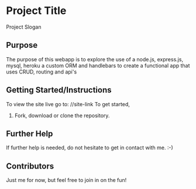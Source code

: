 # Project Title
Project Slogan
## Purpose
The purpose of this webapp is to explore the use of a node.js, express.js, mysql, heroku a custom ORM and handlebars to create a functional app that uses CRUD, routing and api's
## Getting Started/Instructions
To view the site live go to: //site-link
To get started,
1. Fork, download or clone the repository.
## Further Help
If further help is needed, do not hesitate to get in contact with me.  :-)
## Contributors
Just me for now, but feel free to join in on the fun!
